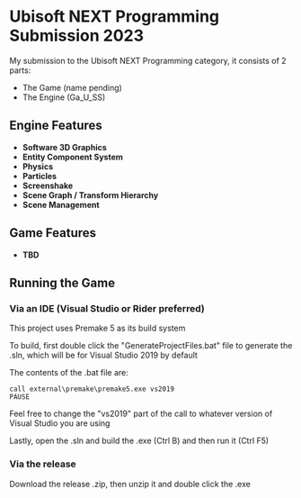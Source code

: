 # Ubisoft NEXT Programming Submission 2023

My submission to the Ubisoft NEXT Programming category, it consists of 2 parts:

- The Game (name pending)
- The Engine (Ga_U_SS)

## Engine Features

- **Software 3D Graphics**
- **Entity Component System**
- **Physics**
- **Particles**
- **Screenshake**
- **Scene Graph / Transform Hierarchy**
- **Scene Management**

## Game Features

- **TBD**

## Running the Game

### Via an IDE (Visual Studio or Rider preferred)

This project uses Premake 5 as its build system

To build, first double click the "GenerateProjectFiles.bat" file to 
generate the .sln, which will be for Visual Studio 2019 by default

The contents of the .bat file are:
```
call external\premake\premake5.exe vs2019
PAUSE
```

Feel free to change the "vs2019" part of the call to whatever version of Visual 
Studio you are using

Lastly, open the .sln and build the .exe (Ctrl B) and then run it (Ctrl F5)

### Via the release

Download the release .zip, then unzip it and double click the .exe
